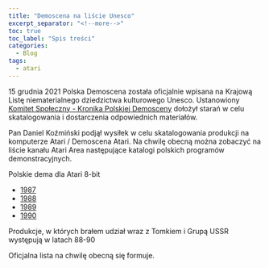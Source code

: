 ```yaml
---
title: "Demoscena na liście Unesco"
excerpt_separator: "<!--more-->"
toc: true
toc_label: "Spis treści"
categories:
  - Blog
tags:
  - atari
---
```


15 grudnia 2021 Polska Demoscena została oficjalnie wpisana na Krajową Listę niematerialnego dziedzictwa kulturowego Unesco.
Ustanowiony [Komitet Społeczny - Kronika Polskiej Demosceny](https://kskpd.pl/) dołożył starań w celu skatalogowania i dostarczenia odpowiednich materiałów.

Pan Daniel Koźmiński podjął wysiłek w celu skatalogowania produkcji na komputerze Atari / Demoscena Atari.
Na chwilę obecną można zobaczyć na liście kanału Atari Area następujące katalogi polskich programów demonstracyjnych.

Polskie dema dla Atari 8-bit
* [1987](https://www.youtube.com/playlist?list=PLwxQCRveKAwjou6lyq71yVwJcvlfnrysi)
* [1988](https://www.youtube.com/playlist?list=PLwxQCRveKAwgH6mof14BYYniMHX4d-JAV)
* [1989](https://www.youtube.com/playlist?list=PLwxQCRveKAwj_-sFVggU6CpDCDE5e8GNM)
* [1990](https://www.youtube.com/playlist?list=PLwxQCRveKAwjFMhIL0IJ8uSGU3DC-bO4b)

Produkcje, w których brałem udział wraz z Tomkiem i Grupą USSR występują w latach 88-90

Oficjalna lista na chwilę obecną się formuje.
